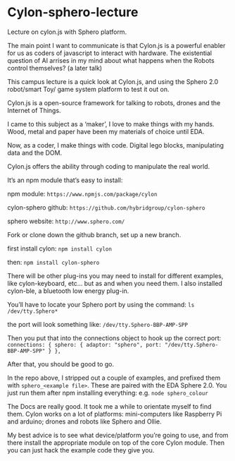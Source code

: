 # Cylon-sphero-lecture
Lecture on cylon.js with Sphero platform.

The main point I want to communicate is that Cylon.js is a powerful enabler for us as coders of javascript to interact with hardware. The existential question of AI arrises in my mind about what happens when the Robots control themselves? (a later talk)

This campus lecture is a quick look at Cylon.js, and using the Sphero 2.0 robot/smart Toy/ game system platform to test it out on.

Cylon.js is a open-source framework for talking to robots, drones and the Internet of Things.

I came to this subject as a ‘maker’, I love to make things with my hands. Wood, metal and paper have been my materials of choice until EDA.

Now, as a coder, I make things with code. Digital lego blocks, manipulating data and the DOM.

Cylon.js offers the ability through coding to manipulate the real world.

It’s an npm module that’s easy to install:

npm module:
`https://www.npmjs.com/package/cylon`

cylon-sphero github:
`https://github.com/hybridgroup/cylon-sphero`

sphero website:
`http://www.sphero.com/`

Fork or clone down the github branch, set up a new branch.

first install cylon:
`npm install cylon`

then:
`npm install cylon-sphero`

There will be other plug-ins you may need to install for different examples, like cylon-keyboard, etc… but as and when you need them.
I also installed cylon-ble, a bluetooth low energy plug-in.

You’ll have to locate your Sphero port by using the command:
`ls /dev/tty.Sphero*`

the port will look something like:
`/dev/tty.Sphero-BBP-AMP-SPP`

Then you put that into the connections object to hook up the correct port:
`connections: {
  sphero: { adaptor: "sphero", port: "/dev/tty.Sphero-BBP-AMP-SPP" }
},`

After that, you should be good to go.

In the repo above, I stripped out a couple of examples, and prefixed them with `sphero_<example file>`. These are paired with the EDA Sphere 2.0.  You just run them after npm installing everything:
e.g.
`node sphero_colour`

The Docs are really good. It took me a while to orientate myself to find them. Cylon works on a lot of platforms: mini-computers like Raspberry Pi and arduino; drones and robots like Sphero and Ollie.

My best advice is to see what device/platform you’re going to use, and from there install the appropriate module on top of the core Cylon module. Then you can just hack the example code they give you.
